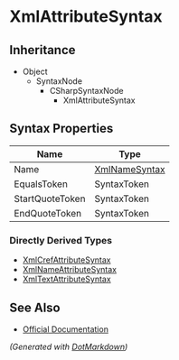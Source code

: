 # XmlAttributeSyntax

## Inheritance

* Object
  * SyntaxNode
    * CSharpSyntaxNode
      * XmlAttributeSyntax

## Syntax Properties

| Name            | Type                              |
| --------------- | --------------------------------- |
| Name            | [XmlNameSyntax](XmlNameSyntax.md) |
| EqualsToken     | SyntaxToken                       |
| StartQuoteToken | SyntaxToken                       |
| EndQuoteToken   | SyntaxToken                       |

### Directly Derived Types

* [XmlCrefAttributeSyntax](XmlCrefAttributeSyntax.md)
* [XmlNameAttributeSyntax](XmlNameAttributeSyntax.md)
* [XmlTextAttributeSyntax](XmlTextAttributeSyntax.md)

## See Also

* [Official Documentation](https://docs.microsoft.com/en-us/dotnet/api/microsoft.codeanalysis.csharp.syntax.xmlattributesyntax)


*\(Generated with [DotMarkdown](http://github.com/JosefPihrt/DotMarkdown)\)*